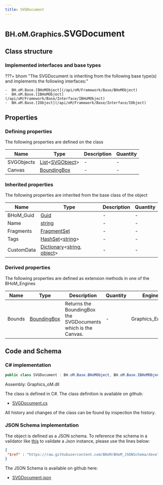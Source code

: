 ```yaml
---
title: SVGDocument
---
```


# <small>BH.oM.Graphics.</small>**SVGDocument**



## Class structure

### Implemented interfaces and base types

???+ bhom "The SVGDocument is inheriting from the following base type(s) and implements the following interfaces:"

    -  BH.oM.Base.[BHoMObject](/api/oM/Framework/Base/BHoMObject)
    -  BH.oM.Base.[IBHoMObject](/api/oM/Framework/Base/Interface/IBHoMObject)
    -  BH.oM.Base.[IObject](/api/oM/Framework/Base/Interface/IObject)


## Properties



### Defining properties

The following properties are defined on the class

| Name             | Type             | Description      | Quantity         |
|------------------|------------------|------------------|------------------|
| SVGObjects | [List](https://learn.microsoft.com/en-us/dotnet/api/System.Collections.Generic.List-1?view=netstandard-2.0)&lt;[SVGObject](/api/oM/Graphics/Graphics/SVG/SVGObject)&gt; | - | - |
| Canvas | [BoundingBox](/api/oM/Dimensional/Geometry/Misc/BoundingBox) | - | - |


### Inherited properties
The following properties are inherited from the base class of the object

| Name             | Type             | Description      | Quantity         |
|------------------|------------------|------------------|------------------|
| BHoM_Guid | [Guid](https://learn.microsoft.com/en-us/dotnet/api/System.Guid?view=netstandard-2.0) | - | - |
| Name | [string](https://learn.microsoft.com/en-us/dotnet/api/System.String?view=netstandard-2.0) | - | - |
| Fragments | [FragmentSet](/api/oM/Framework/Base/FragmentSet) | - | - |
| Tags | [HashSet](https://learn.microsoft.com/en-us/dotnet/api/System.Collections.Generic.HashSet-1?view=netstandard-2.0)&lt;[string](https://learn.microsoft.com/en-us/dotnet/api/System.String?view=netstandard-2.0)&gt; | - | - |
| CustomData | [Dictionary](https://learn.microsoft.com/en-us/dotnet/api/System.Collections.Generic.Dictionary-2?view=netstandard-2.0)&lt;[string](https://learn.microsoft.com/en-us/dotnet/api/System.String?view=netstandard-2.0), [object](https://learn.microsoft.com/en-us/dotnet/api/System.Object?view=netstandard-2.0)&gt; | - | - |


### Derived properties

The following properties are defined as extension methods in one of the BHoM_Engines

| Name             | Type             | Description      | Quantity         | Engine           |
|------------------|------------------|------------------|------------------|------------------|
| Bounds | [BoundingBox](/api/oM/Dimensional/Geometry/Misc/BoundingBox) | Returns the BoundingBox the SVGDocuments which is the Canvas. | - | Graphics_Engine |


## Code and Schema

### C# implementation

``` C# title="C#"
public class SVGDocument : BH.oM.Base.BHoMObject, BH.oM.Base.IBHoMObject, BH.oM.Base.IObject
```

Assembly: Graphics_oM.dll

The class is defined in C#. The class definition is available on github:

- [SVGDocument.cs](https://github.com/BHoM/BHoM/blob/develop/Graphics_oM/SVG\SVGDocument.cs)

All history and changes of the class can be found by inspection the history.
### JSON Schema implementation

The object is defined as a JSON schema. To reference the schema in a validator like [this](https://www.jsonschemavalidator.net/) to validate a Json instance, please use the lines below:

``` json title="JSON Schema"
{
 "$ref" : "https://raw.githubusercontent.com/BHoM/BHoM_JSONSchema/develop/Graphics_oM/SVGDocument.json"
}
```

The JSON Schema is available on github here:

- [SVGDocument.json](https://github.com/BHoM/BHoM_JSONSchema/blob/develop/Graphics_oM/SVGDocument.json)
